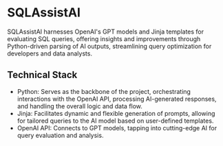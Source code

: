 # SQLAssistAI

SQLAssistAI harnesses OpenAI's GPT models and Jinja templates for evaluating SQL queries, offering insights and improvements through Python-driven parsing of AI outputs, streamlining query optimization for developers and data analysts.

## Technical Stack
* Python: Serves as the backbone of the project, orchestrating interactions with the OpenAI API, processing AI-generated responses, and handling the overall logic and data flow.
* Jinja: Facilitates dynamic and flexible generation of prompts, allowing for tailored queries to the AI model based on user-defined templates.
* OpenAI API: Connects to GPT models, tapping into cutting-edge AI for query evaluation and analysis.
